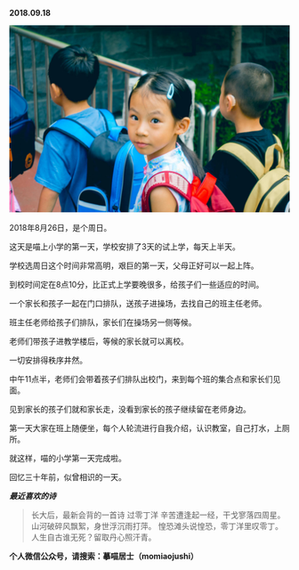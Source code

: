 
          
            
**2018.09.18**



![](img/51001-a7ce6707f3a4be49.jpg)




2018年8月26日，是个周日。

这天是喵上小学的第一天，学校安排了3天的试上学，每天上半天。

学校选周日这个时间非常高明，艰巨的第一天，父母正好可以一起上阵。

到校时间定在8点10分，比正式上学要晚很多，给孩子们一些适应的时间。

一个家长和孩子一起在门口排队，送孩子进操场，去找自己的班主任老师。

班主任老师给孩子们排队，家长们在操场另一侧等候。

老师们带孩子进教学楼后，等候的家长就可以离校。

一切安排得秩序井然。

中午11点半，老师们会带着孩子们排队出校门，来到每个班的集合点和家长们见面。

见到家长的孩子们就和家长走，没看到家长的孩子继续留在老师身边。

第一天大家在班上随便坐，每个人轮流进行自我介绍，认识教室，自己打水，上厕所。

就这样，喵的小学第一天完成啦。

回忆三十年前，似曾相识的一天。


***最近喜欢的诗***
>长大后，最新会背的一首诗
过零丁洋
辛苦遭逢起一经，干戈寥落四周星。
山河破碎风飘絮，身世浮沉雨打萍。
惶恐滩头说惶恐，零丁洋里叹零丁。
人生自古谁无死？留取丹心照汗青。




**个人微信公众号，请搜索：摹喵居士（momiaojushi）**

          
        